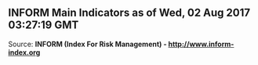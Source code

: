 ## INFORM Main Indicators as of Wed, 02 Aug 2017 03:27:19 GMT

Source: **INFORM (Index For Risk Management) - http://www.inform-index.org**